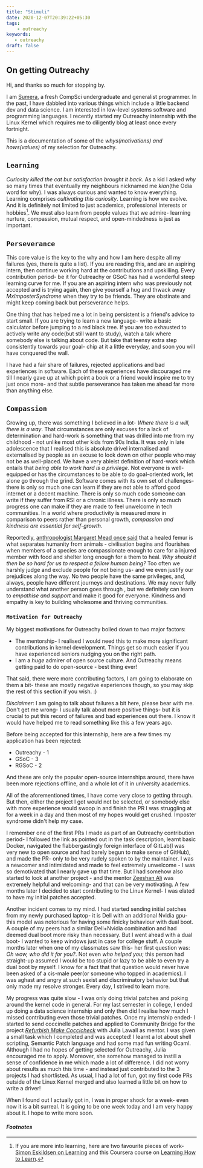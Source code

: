 ```yaml
---
title: "Stimuli"
date: 2020-12-07T20:39:22+05:30
tags:
    - outreachy
keywords:
   - outreachy
draft: false
---
```


## On getting Outreachy

Hi, and thanks so much for stopping by. 

I am [Sumera](https://whimsicalspren.netlify.app/about/), a fresh CompSci undergraduate and generalist programmer. In the past, I have dabbled into various things which include a little backend dev and data science. I am interested in low-level systems software and programming languages. I recently started my Outreachy internship with the Linux Kernel which requires me to diligently blog at least once every fortnight. 

This is a documentation of some of the _whys(motivations) and hows(values)_ of my selection for Outreachy.


## `Learning`

_Curiosity killed the cat but satisfaction brought it back._ As a kid I asked _why_ so many times that eventually my neighbours nicknamed me *kian*(the Odia word for why). I was always curious and wanted to know everything. Learning comprises _cultivating this curiosity_.  Learning is how we evolve.  And it is definitely not limited to just academics, professional interests or hobbies[^1]. We must also learn from people values that we admire- learning nurture, compassion, mutual respect, and open-mindedness is just as important.

## `Perseverance`

This core value is the key to the why and how I am here despite all my failures (yes, there is quite a list). If you are reading this, and are an aspiring intern, then continue working hard at the contributions and upskilling. Every contribution period- be it for Outreachy or GSoC has had a wonderful steep learning curve for me. If you are an aspiring intern who was previously not accepted and is trying again,  then give yourself a hug and thwack away _MxImposterSyndrome_ when they try to be friends. They are obstinate and might keep coming back but perseverance helps.  

One thing that has helped me a lot in being persistent is a friend's advice to start small. If you are trying to learn a new language- write a basic calculator before jumping to a red black tree. If you are too exhausted to actively write any code(but still want to study), watch a talk where somebody else is talking about code.  But take that teensy extra step consistently towards your goal- chip at it a little everyday, and soon you will have conquered the wall.

I have had a fair share of failures, rejected applications and bad experiences in software.  Each of these experiences have discouraged me till I nearly gave up at which point a book or a friend would inspire me to try just once more- and that subtle perseverance has taken me ahead far more than anything else.


## `Compassion`

Growing up,  there was something I believed in a lot- *Where there is a will, there is a way*.  That circumstances are only excuses for a lack of determination and hard-work is something that was drilled into me from my childhood - not unlike most other kids from 90s India. It was only in late adolescence that I realised this is absolute drivel internalised and externalised by people as an excuse to look down on other people who may not be as well-placed. We have a very ableist definition of hard-work which entails that *being able to work hard is a privilege*. Not everyone is well-equipped or has the circumstances to be able to do goal-oriented work, let alone go through the grind.  Software comes with its own set of challenges- there is only so much one can learn if they are not able to afford good internet or a decent machine. There is only so much code someone can write if they suffer from RSI or a chronic illness. There is only so much progress one can make if they are made to feel unwelcome in tech communities.  In a world where productivity is measured more in comparison to peers rather than personal growth, _compassion and kindness are essential for self-growth._

Reportedly, [anthropologist Margaret Mead once said](https://www.goodreads.com/quotes/10204722-a-student-once-asked-anthropologist-margaret-mead-what-is-the) that a healed femur is what separates humanity from animals - civilisation begins and flourishes when members of a species are compassionate enough to care for a injured member with food and shelter long enough for a them to heal.  _Why should it then be so hard for us to respect a fellow human being?_ Too often we harshly judge and exclude people for not being us- and we even justify our prejudices along the way.  No two people have the same privileges, and, always, people have different journeys and destinations. We may never fully understand what another person goes through , but we definitely can learn to *empathise and support* and make it good for everyone. Kindness and empathy is key to building wholesome and thriving communities.


### `Motivation for Outreachy`

My biggest motivations for Outreachy boiled down to two major factors:
   - The mentorship- I realised I would need this to make more significant contributions in kernel development. Things get so much easier if you have experienced seniors nudging you on the right path.
   - I am a _huge_ admirer of open source culture. And Outreachy means getting paid to do open-source - best thing ever!  

That said, there were more contributing factors, I am going to elaborate on them a bit- these are mostly negative experiences though, so you may skip the rest of this section if you wish. :)
   
*Disclaimer*: I am going to talk about failures a bit here, please bear with me. Don't get me wrong- I usually talk about more positive things- but it is crucial to put this record of failures and bad experiences out there. I know it would have helped me to read something like this a few years ago.

Before being accepted for this internship, here are a few times my application has been rejected: 
    
- Outreachy - 1
- GSoC - 3
- RGSoC - 2
    
And these are only the popular open-source internships around, there have been more rejections offline, and a whole lot of it in university academics.  

All of the aforementioned times,  I have come very close to getting through. But then, either the project I got would not be selected, or somebody else with more experience would swoop in and finish the PR I was struggling at for a week in a day and then most of my hopes would get crushed. Imposter syndrome didn't help my case.

I remember one of the first PRs I made as part of an Outreachy contribution period- I followed the link as pointed out in the task description, learnt basic Docker,  navigated the flabbergastingly foreign interface of GitLab(I was very new to open source and had barely begun to make sense of GitHub),  and made the PR-  only to be very rudely spoken to by the maintainer. I was a newcomer and intimidated and made to feel extremely unwelcome - I was so demotivated that I nearly gave up that time. But I had somehow also started to look at another project - and the mentor [Zeeshan Ali](https://twitter.com/zeenix?lang=en) was extremely helpful and welcoming- and that can be very motivating.  A few months later I decided to start contributing to the Linux Kernel- I was elated to have my initial patches accepted. 

Another incident comes to my mind. I had started sending initial patches from my newly purchased laptop- it is Dell with an additional Nvidia gpu- this model was notorious for having some finicky behaviour with dual boot. A couple of my peers had a similar Dell+Nvidia combination and had deemed dual boot more risky than necessary. But I went ahead with a dual boot- I wanted to keep windows just in case for college stuff.  A couple months later when one of my classmates saw this- her first question was: *Oh wow, who did it for you?*. Not even *who helped you*; this person had straight-up assumed I would be too stupid or lazy to be able to even try a dual boot by myself.  I know for a fact that  that question would never have been asked of a cis-male peer(or someone who topped in academics). I was aghast and angry at such sexist and discriminatory behavior but that only made my resolve stronger. Every day, I strived to learn more.   
  
My progress was quite slow - I was only doing trivial patches and poking around the kernel code in general. For my last semester in college, I ended up doing a data science internship and 
only then did I realise how much I missed contributing even those trivial patches. Once my internship ended- I started to send coccinelle patches and applied to Community Bridge for the project [_Refurbish Make Coccicheck_](https://mentorship.lfx.linuxfoundation.org/project/cdfbfdad-9bc1-4623-9624-f8b7133c9167) with Julia Lawall as mentor. I was given a small task which I completed and was accepted! I learnt a lot about shell scripting, Semantic Patch language and had some mad fun writing Ocaml. Although I had no hopes of getting selected for Outreachy, Julia encouraged me to apply.  Moreover, she somehow managed to instill a sense of confidence in me which made a lot of difference. I did not worry about results as much this time - and instead just contributed to the 3 projects I had shortlisted. As usual, I had a lot of fun, got my first code PRs outside of the Linux Kernel merged and also learned a little bit on how to write a driver!

When I found out I actually got in, I was in proper shock for a week- even now it is a bit surreal. It is going to be one week today and I am very happy about it. I hope to write more soon.


#### *Footnotes*
  
[^1]: If you are more into learning, here are two favourite pieces of work- [Simon Eskildsen on Learning](https://superorganizers.substack.com/p/how-to-build-a-learning-machine) and this Coursera course on [Learning How to Learn](https://www.coursera.org/learn/learning-how-to-learn).

 
 
 
 
 